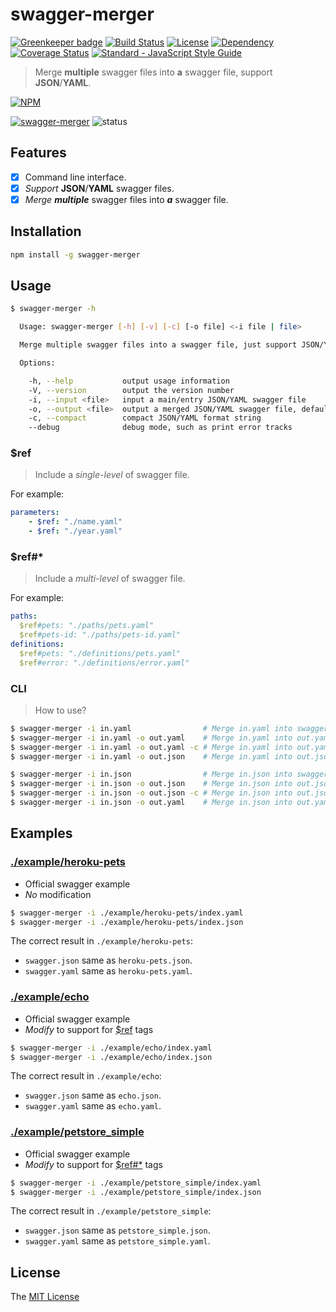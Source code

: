 # swagger-merger

[![Greenkeeper badge](https://badges.greenkeeper.io/WindomZ/swagger-merger.svg)](https://greenkeeper.io/)
[![Build Status](https://travis-ci.org/WindomZ/swagger-merger.svg?branch=master)](https://travis-ci.org/WindomZ/swagger-merger)
[![License](https://img.shields.io/badge/license-MIT-green.svg)](https://opensource.org/licenses/MIT)
[![Dependency](https://david-dm.org/WindomZ/swagger-merger.svg)](https://david-dm.org/WindomZ/swagger-merger)
[![Coverage Status](https://coveralls.io/repos/github/WindomZ/swagger-merger/badge.svg?branch=master)](https://coveralls.io/github/WindomZ/swagger-merger?branch=master)
[![Standard - JavaScript Style Guide](https://img.shields.io/badge/code_style-standard-brightgreen.svg)](https://standardjs.com/)

> Merge **multiple** swagger files into **a** swagger file, support **JSON**/**YAML**.

[![NPM](https://nodei.co/npm/swagger-merger.png)](https://nodei.co/npm/swagger-merger/)

[![swagger-merger](https://img.shields.io/npm/v/swagger-merger.svg)](https://www.npmjs.com/package/swagger-merger)
![status](https://img.shields.io/badge/status-stable-green.svg)

## Features

- [x] Command line interface.
- [x] _Support_ **JSON**/**YAML** swagger files.
- [x] _Merge_ ***multiple*** swagger files into ***a*** swagger file.

## Installation

```bash
npm install -g swagger-merger
```

## Usage

```bash
$ swagger-merger -h

  Usage: swagger-merger [-h] [-v] [-c] [-o file] <-i file | file>

  Merge multiple swagger files into a swagger file, just support JSON/YAML.

  Options:

    -h, --help           output usage information
    -V, --version        output the version number
    -i, --input <file>   input a main/entry JSON/YAML swagger file
    -o, --output <file>  output a merged JSON/YAML swagger file, default is `swagger.*`
    -c, --compact        compact JSON/YAML format string
    --debug              debug mode, such as print error tracks
```

### $ref

> Include a _single-level_ of swagger file.

For example:
```yaml
parameters:
    - $ref: "./name.yaml"
    - $ref: "./year.yaml"
```

### $ref#*

> Include a _multi-level_ of swagger file.

For example:
```yaml
paths:
  $ref#pets: "./paths/pets.yaml"
  $ref#pets-id: "./paths/pets-id.yaml"
definitions:
  $ref#pets: "./definitions/pets.yaml"
  $ref#error: "./definitions/error.yaml"
```

### CLI

> How to use?

```bash
$ swagger-merger -i in.yaml                # Merge in.yaml into swagger.yaml
$ swagger-merger -i in.yaml -o out.yaml    # Merge in.yaml into out.yaml
$ swagger-merger -i in.yaml -o out.yaml -c # Merge in.yaml into out.yaml and compress it
$ swagger-merger -i in.yaml -o out.json    # Merge in.yaml into out.json

$ swagger-merger -i in.json                # Merge in.json into swagger.json
$ swagger-merger -i in.json -o out.json    # Merge in.json into out.json
$ swagger-merger -i in.json -o out.json -c # Merge in.json into out.json and compress it
$ swagger-merger -i in.json -o out.yaml    # Merge in.json into out.yaml
```

## Examples

### [./example/heroku-pets](https://github.com/WindomZ/swagger-merger/tree/master/example/heroku-pets)

- Official swagger example
- _No_ modification

```bash
$ swagger-merger -i ./example/heroku-pets/index.yaml
$ swagger-merger -i ./example/heroku-pets/index.json
```

The correct result in `./example/heroku-pets`:

- `swagger.json` same as `heroku-pets.json`.
- `swagger.yaml` same as `heroku-pets.yaml`.

### [./example/echo](https://github.com/WindomZ/swagger-merger/tree/master/example/echo)

- Official swagger example
- _Modify_ to support for [$ref](#ref) tags

```bash
$ swagger-merger -i ./example/echo/index.yaml
$ swagger-merger -i ./example/echo/index.json
```

The correct result in `./example/echo`:

- `swagger.json` same as `echo.json`.
- `swagger.yaml` same as `echo.yaml`.

### [./example/petstore_simple](https://github.com/WindomZ/swagger-merger/tree/master/example/petstore_simple)

- Official swagger example
- _Modify_ to support for [$ref#*](#ref-1) tags

```bash
$ swagger-merger -i ./example/petstore_simple/index.yaml
$ swagger-merger -i ./example/petstore_simple/index.json
```

The correct result in `./example/petstore_simple`:

- `swagger.json` same as `petstore_simple.json`.
- `swagger.yaml` same as `petstore_simple.yaml`.

## License

The [MIT License](https://github.com/WindomZ/swagger-merger/blob/master/LICENSE)
